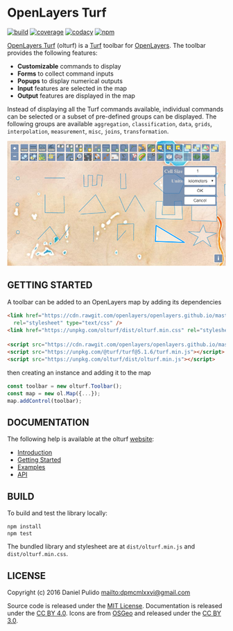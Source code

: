 # OpenLayers Turf

[![build](https://travis-ci.org/dpmcmlxxvi/olturf.svg?branch=master)](https://travis-ci.org/dpmcmlxxvi/olturf)
[![coverage](https://img.shields.io/coveralls/dpmcmlxxvi/olturf.svg)](https://coveralls.io/r/dpmcmlxxvi/olturf?branch=master)
[![codacy](https://app.codacy.com/project/badge/Grade/c8c1b0c8b3c842df96a08276fe3cb69a)](https://www.codacy.com/gh/dpmcmlxxvi/olturf/dashboard?utm_source=github.com&amp;utm_medium=referral&amp;utm_content=dpmcmlxxvi/olturf&amp;utm_campaign=Badge_Grade)
[![npm](https://badge.fury.io/js/olturf.svg)](https://badge.fury.io/js/olturf)

[OpenLayers Turf](https://github.com/dpmcmlxxvi/olturf) (olturf) is a
[Turf](http://turfjs.org/) toolbar for [OpenLayers](http://openlayers.org/).
The toolbar provides the following features:

- **Customizable** commands to display
- **Forms** to collect command inputs
- **Popups** to display numerical outputs
- **Input** features are selected in the map
- **Output** features are displayed in the map

Instead of displaying all the Turf commands available, individual commands can
be selected or a subset of pre-defined groups can be displayed. The following
groups are available `aggregation`, `classification`, `data`, `grids`,
`interpolation`, `measurement`, `misc`, `joins`, `transformation`.

  ![](docs/web/img/olturf-example-screenshot.png)

## GETTING STARTED

A toolbar can be added to an OpenLayers map by adding its dependencies

```html
<link href="https://cdn.rawgit.com/openlayers/openlayers.github.io/master/en/v5.3.0/css/ol.css"
  rel="stylesheet" type="text/css" />
<link href="https://unpkg.com/olturf/dist/olturf.min.css" rel="stylesheet" type="text/css" />

<script src="https://cdn.rawgit.com/openlayers/openlayers.github.io/master/en/v5.3.0/build/ol.js"></script>
<script src="https://unpkg.com/@turf/turf@5.1.6/turf.min.js"></script>
<script src="https://unpkg.com/olturf/dist/olturf.min.js"></script>
```

then creating an instance and adding it to the map

```javascript
const toolbar = new olturf.Toolbar();
const map = new ol.Map({...});
map.addControl(toolbar);
```

## DOCUMENTATION

The following help is available at the olturf
[website](http://dpmcmlxxvi.github.io/olturf):

- [Introduction](http://dpmcmlxxvi.github.io/olturf/web/)
- [Getting Started](http://dpmcmlxxvi.github.io/olturf/web/start.html)
- [Examples](http://dpmcmlxxvi.github.io/olturf/web/demos.html)
- [API](http://dpmcmlxxvi.github.io/olturf/api/)

## BUILD

To build and test the library locally:

```shell
npm install
npm test
```

The bundled library and stylesheet are at `dist/olturf.min.js` and
`dist/olturf.min.css`.

## LICENSE

Copyright (c) 2016 Daniel Pulido <mailto:dpmcmlxxvi@gmail.com>

Source code is released under the [MIT License](http://opensource.org/licenses/MIT).
Documentation is released under the [CC BY 4.0](http://creativecommons.org/licenses/by-sa/4.0/).
Icons are from [OSGeo](http://trac.osgeo.org/osgeo/wiki) and released under the
[CC BY 3.0](http://creativecommons.org/licenses/by-sa/3.0/).
